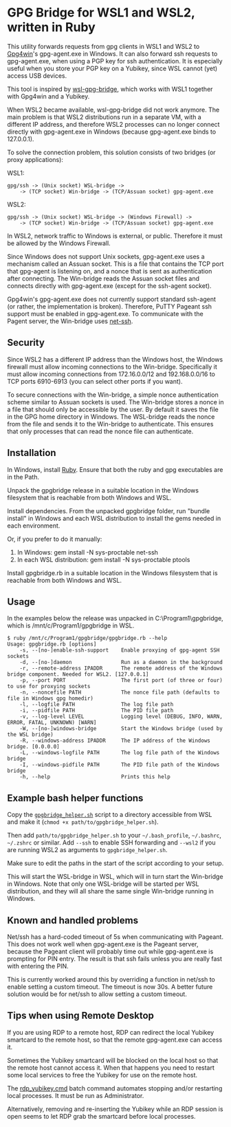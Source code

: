 # GPG Bridge for WSL1 and WSL2, written in Ruby

This utility forwards requests from gpg clients in WSL1 and WSL2 to
[Gpg4win](https://gpg4win.org/)'s gpg-agent.exe in Windows. It can also
forward ssh requests to gpg-agent.exe, when using a PGP key for ssh
authentication. It is especially useful when you store your PGP key on a
Yubikey, since WSL cannot (yet) access USB devices.

This tool is inspired by
[wsl-gpg-bridge](https://github.com/Riebart/wsl-gpg-bridge), which works
with WSL1 together with Gpg4win and a Yubikey.

When WSL2 became available, wsl-gpg-bridge did not work anymore. The main
problem is that WSL2 distributions run in a separate VM, with a different
IP address, and therefore WSL2 processes can no longer connect directly
with gpg-agent.exe in Windows (because gpg-agent.exe binds to 127.0.0.1).

To solve the connection problem, this solution consists of two bridges (or
proxy applications):

WSL1:

```
gpg/ssh -> (Unix socket) WSL-bridge ->
    -> (TCP socket) Win-bridge -> (TCP/Assuan socket) gpg-agent.exe
```

WSL2:

```
gpg/ssh -> (Unix socket) WSL-bridge -> (Windows Firewall) ->
    -> (TCP socket) Win-bridge -> (TCP/Assuan socket) gpg-agent.exe
```

In WSL2, network traffic to Windows is external, or public. Therefore it
must be allowed by the Windows Firewall.

Since Windows does not support Unix sockets, gpg-agent.exe uses a mechanism
called an Assuan socket. This is a file that contains the TCP port that
gpg-agent is listening on, and a nonce that is sent as authentication after
connecting. The Win-bridge reads the Assuan socket files and connects
directly with gpg-agent.exe (except for the ssh-agent socket).

Gpg4win's gpg-agent.exe does not currently support standard ssh-agent (or
rather, the implementation is broken). Therefore, PuTTY Pageant ssh support
must be enabled in gpg-agent.exe. To communicate with the Pagent server,
the Win-bridge uses [net-ssh](https://github.com/net-ssh/net-ssh).

## Security

Since WSL2 has a different IP address than the Windows host, the Windows
firewall must allow incoming connections to the Win-bridge. Specifically it
must allow incoming connections from 172.16.0.0/12 and 192.168.0.0/16 to
TCP ports 6910-6913 (you can select other ports if you want).

To secure connections with the Win-bridge, a simple nonce authentication
scheme similar to Assuan sockets is used. The Win-bridge stores a nonce in
a file that should only be accessible by the user. By default it saves the
file in the GPG home directory in Windows. The WSL-bridge reads the nonce
from the file and sends it to the Win-bridge to authenticate. This ensures
that only processes that can read the nonce file can authenticate.

## Installation

In Windows, install [Ruby](https://rubyinstaller.org/downloads/). Ensure
that both the ruby and gpg executables are in the Path.

Unpack the gpgbridge release in a suitable location in the Windows
filesystem that is reachable from both Windows and WSL.

Install dependencies. From the unpacked gpgbridge folder, run "bundle
install" in Windows and each WSL distribution to install the gems needed in
each environment.

Or, if you prefer to do it manually:

1. In Windows: gem install -N sys-proctable net-ssh
2. In each WSL distribution: gem install -N sys-proctable ptools

Install gpgbridge.rb in a suitable location in the Windows filesystem that
is reachable from both Windows and WSL.

## Usage

In the examples below the release was unpacked in C:\Program1\gpgbridge,
which is /mnt/c/Program1/gpgbridge in WSL.

```
$ ruby /mnt/c/Program1/gpgbridge/gpgbridge.rb --help
Usage: gpgbridge.rb [options]
    -s, --[no-]enable-ssh-support    Enable proxying of gpg-agent SSH sockets
    -d, --[no-]daemon                Run as a daemon in the background
    -r, --remote-address IPADDR      The remote address of the Windows bridge component. Needed for WSL2. [127.0.0.1]
    -p, --port PORT                  The first port (of three or four) to use for proxying sockets
    -n, --noncefile PATH             The nonce file path (defaults to file in Windows gpg homedir)
    -l, --logfile PATH               The log file path
    -i, --pidfile PATH               The PID file path
    -v, --log-level LEVEL            Logging level (DEBUG, INFO, WARN, ERROR, FATAL, UNKNOWN) [WARN]
    -W, --[no-]windows-bridge        Start the Windows bridge (used by the WSL bridge)
    -R, --windows-address IPADDR     The IP address of the Windows bridge. [0.0.0.0]
    -L, --windows-logfile PATH       The log file path of the Windows bridge
    -I, --windows-pidfile PATH       The PID file path of the Windows bridge
    -h, --help                       Prints this help
```

## Example bash helper functions

Copy the [`gpgbridge_helper.sh`](gpgbridge_helper.sh) script to a directory
 accessible from WSL and make it (`chmod +x path/to/gpgbridge_helper.sh`).


Then add `path/to/gpgbridge_helper.sh` to your `~/.bash_profile`,
`~/.bashrc`, `~/.zshrc` or similar. Add `--ssh` to enable SSH forwarding and
`--wsl2` if you are running WSL2 as arguments to `gpgbridge_helper.sh`.

Make sure to edit the paths in the start of the script according to your
setup.

This will start the WSL-bridge in WSL, which will in turn start the
Win-bridge in Windows. Note that only one WSL-bridge will be started per
WSL distribution, and they will all share the same single Win-bridge
running in Windows.

## Known and handled problems

Net/ssh has a hard-coded timeout of 5s when communicating with Pageant.
This does not work well when gpg-agent.exe is the Pageant server, because
the Pageant client will probably time out while gpg-agent.exe is prompting
for PIN entry. The result is that ssh fails unless you are really fast with
entering the PIN.

This is currently worked around this by overriding a function in net/ssh to
enable setting a custom timeout. The timeout is now 30s. A better future
solution would be for net/ssh to allow setting a custom timeout.

## Tips when using Remote Desktop

If you are using RDP to a remote host, RDP can redirect the local Yubikey
smartcard to the remote host, so that the remote gpg-agent.exe can access
it.

Sometimes the Yubikey smartcard will be blocked on the local host so that
the remote host cannot access it. When that happens you need to restart
some local services to free the Yubikey for use on the remote host.

The [rdp_yubikey.cmd](utils/rdp_yubikey.cmd) batch command automates
stopping and/or restarting local processes. It must be run as
Administrator.

Alternatively, removing and re-inserting the Yubikey while an RDP session
is open seems to let RDP grab the smartcard before local processes.
